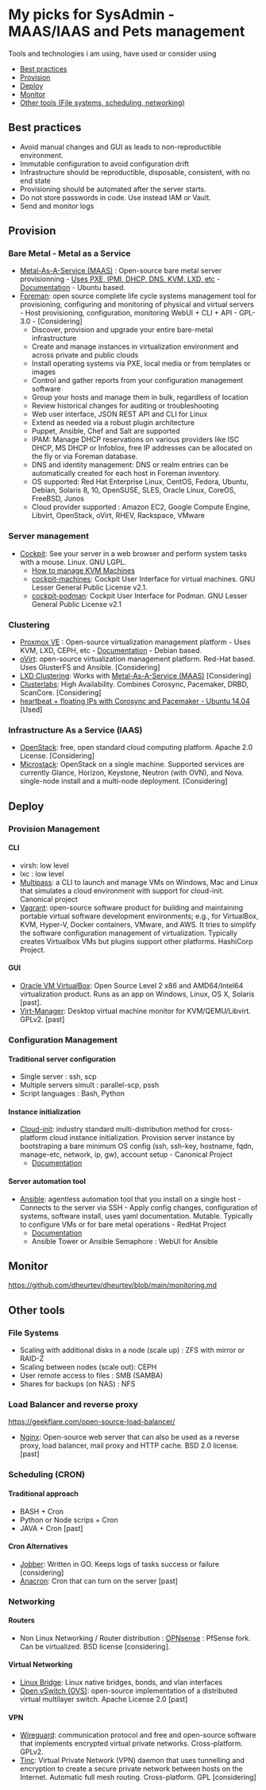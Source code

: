 # My picks for SysAdmin - MAAS/IAAS and Pets management

Tools and technologies i am using, have used or consider using

- [Best practices](https://github.com/dheurtev/dheurtev/blob/main/sysadmin.md#best-practices)
- [Provision](https://github.com/dheurtev/dheurtev/blob/main/sysadmin.md#provision)
- [Deploy](https://github.com/dheurtev/dheurtev/blob/main/sysadmin.md#deploy)
- [Monitor](https://github.com/dheurtev/dheurtev/blob/main/sysadmin.md#monitor)
- [Other tools (File systems, scheduling, networking)](https://github.com/dheurtev/dheurtev/blob/main/sysadmin.md#other-tools)

## Best practices ##
- Avoid manual changes and GUI as leads to non-reproductible environment.
- Immutable configuration to avoid configuration drift
- Infrastructure should be reproductible, disposable, consistent, with no end state
- Provisioning should be automated after the server starts.
- Do not store passwords in code. Use instead IAM or Vault. 
- Send and monitor logs

## Provision ##
### Bare Metal - Metal as a Service ###
- [Metal-As-A-Service (MAAS)](https://maas.io/) : Open-source bare metal server provisionning - [Uses PXE, IPMI, DHCP, DNS, KVM, LXD, etc](https://maas.io/how-it-works) - [Documentation](https://maas.io/docs) - Ubuntu based.
- [Foreman](https://theforeman.org/introduction.html): open source complete life cycle systems management tool for provisioning, configuring and monitoring of physical and virtual servers - Host provisioning, configuration, monitoring WebUI + CLI + API - GPL-3.0 - [Considering]
  * Discover, provision and upgrade your entire bare-metal infrastructure
  * Create and manage instances in virtualization environment and across private and public clouds
  * Install operating systems via PXE, local media or from templates or images
  * Control and gather reports from your configuration management software
  * Group your hosts and manage them in bulk, regardless of location
  * Review historical changes for auditing or troubleshooting
  * Web user interface, JSON REST API and CLI for Linux
  * Extend as needed via a robust plugin architecture
  * Puppet, Ansible, Chef and Salt are supported
  * IPAM: Manage DHCP reservations on various providers like ISC DHCP, MS DHCP or Infoblox, free IP addresses can be allocated on the fly or via Foreman database.
  * DNS and identity management: DNS or realm entries can be automatically created for each host in Foreman inventory.  
  * OS supported: Red Hat Enterprise Linux, CentOS, Fedora, Ubuntu, Debian, Solaris 8, 10, OpenSUSE, SLES, Oracle Linux, CoreOS, FreeBSD, Junos
  * Cloud provider supported : Amazon EC2, Google Compute Engine, Libvirt, OpenStack, oVirt, RHEV, Rackspace, VMware
### Server management ###
- [Cockpit](https://cockpit-project.org/): See your server in a web browser and perform system tasks with a mouse. Linux. GNU LGPL.
  * [How to manage KVM Machines](https://www.tecmint.com/manage-kvm-virtual-machines-using-cockpit-web-console/)
  * [cockpit-machines](https://github.com/cockpit-project/cockpit-machines): Cockpit User Interface for virtual machines. GNU Lesser General Public License v2.1. 
  * [cockpit-podman](https://github.com/cockpit-project/cockpit-podman): Cockpit User Interface for Podman. GNU Lesser General Public License v2.1 
### Clustering ###
- [Proxmox VE](https://www.proxmox.com/en/proxmox-ve) : Open-source virtualization management platform - Uses KVM, LXD, CEPH, etc - [Documentation](https://pve.proxmox.com/pve-docs/) - Debian based.
- [oVirt](https://www.ovirt.org/): open-source virtualization management platform. Red-Hat based. Uses GlusterFS and Ansible. [Considering]
- [LXD Clustering](https://linuxcontainers.org/lxd/docs/master/clustering/): Works with [Metal-As-A-Service (MAAS)](https://maas.io/) [Considering]
- [Clusterlabs](https://clusterlabs.org/quickstart.html): High Availability. Combines Corosync, Pacemaker, DRBD, ScanCore.  [Considering]
- [heartbeat + floating IPs with Corosync and Pacemaker - Ubuntu 14.04](https://www.digitalocean.com/community/tutorials/how-to-create-a-high-availability-setup-with-heartbeat-and-floating-ips-on-ubuntu-14-04) [Used]
### Infrastructure As a Service (IAAS) ###
- [OpenStack](https://www.openstack.org/): free, open standard cloud computing platform. Apache 2.0 License. [Considering]
- [Microstack](https://microstack.run/docs): OpenStack on a single machine. Supported services are currently Glance, Horizon, Keystone, Neutron (with OVN), and Nova. single-node install and a multi-node deployment. [Considering]

## Deploy ##
### Provision Management ###
#### CLI ####
- virsh: low level
- lxc : low level
- [Multipass](https://multipass.run/): a CLI to launch and manage VMs on Windows, Mac and Linux that simulates a cloud environment with support for cloud-init. Canonical project
- [Vagrant](https://www.vagrantup.com/): open-source software product for building and maintaining portable virtual software development environments; e.g., for VirtualBox, KVM, Hyper-V, Docker containers, VMware, and AWS. It tries to simplify the software configuration management of virtualization. Typically creates Virtualbox VMs but plugins support other platforms. HashiCorp Project.
#### GUI ####
- [Oracle VM VirtualBox](https://www.virtualbox.org/): Open Source Level 2 x86 and AMD64/Intel64 virtualization product. Runs as an app on Windows, Linux, OS X, Solaris [past].
- [Virt-Manager](https://virt-manager.org/): Desktop virtual machine monitor for KVM/QEMU/Libvirt. GPLv2. [past]

### Configuration Management ###
#### Traditional server configuration ####
- Single server : ssh, scp
- Multiple servers simult : parallel-scp, pssh
- Script languages : Bash, Python
#### Instance initialization ####
- [Cloud-init](https://cloud-init.io/): industry standard multi-distribution method for cross-platform cloud instance initialization. Provision server instance by bootstraping a bare minimum OS config (ssh, ssh-key, hostname, fqdn, manage-etc, network, ip, gw), account setup - Canonical Project
  * [Documentation](https://cloudinit.readthedocs.io/en/latest/)
#### Server automation tool ####
- [Ansible](https://www.ansible.com/): agentless automation tool that you install on a single host - Connects to the server via SSH - Apply config changes, configuration of systems, software install, uses yaml documentation. Mutable. Typically to configure VMs or for bare metal operations - RedHat Project
   * [Documentation](https://docs.ansible.com/ansible/latest/installation_guide/intro_installation.html)
   * Ansible Tower or Ansible Semaphore : WebUI for Ansible

## Monitor ##
https://github.com/dheurtev/dheurtev/blob/main/monitoring.md

## Other tools ##

### File Systems ###
- Scaling with additional disks in a node (scale up) : ZFS with mirror or RAID-Z
- Scaling between nodes (scale out): CEPH
- User remote access to files : SMB (SAMBA)
- Shares for backups (on NAS) : NFS

### Load Balancer and reverse proxy ###
https://geekflare.com/open-source-load-balancer/
- [Nginx](https://docs.nginx.com/nginx/admin-guide/web-server/reverse-proxy/):  Open-source web server that can also be used as a reverse proxy, load balancer, mail proxy and HTTP cache. BSD 2.0 license. [past]

### Scheduling (CRON) ###
#### Traditional approach #### 
- BASH + Cron 
- Python or Node scrips + Cron
- JAVA + Cron [past]
#### Cron Alternatives ####
- [Jobber](https://github.com/dshearer/jobber): Written in GO. Keeps logs of tasks success or failure [considering]
- [Anacron](https://linux.die.net/man/8/anacron): Cron that can turn on the server [past]

### Networking ###
#### Routers ####
- Non Linux Networking / Router distribution : [OPNsense](https://opnsense.org/) : PfSense fork. Can be virtualized. BSD license [considering].
#### Virtual Networking ####
- [Linux Bridge](https://wiki.linuxfoundation.org/networking/bridge): Linux native bridges, bonds, and vlan interfaces
- [Open vSwitch (OVS)](https://www.openvswitch.org/): open-source implementation of a distributed virtual multilayer switch. Apache License 2.0 [past]
#### VPN ####
- [Wireguard](https://www.wireguard.com/): communication protocol and free and open-source software that implements encrypted virtual private networks. Cross-platform. GPLv2. 
- [Tinc](https://www.tinc-vpn.org/): Virtual Private Network (VPN) daemon that uses tunnelling and encryption to create a secure private network between hosts on the Internet. Automatic full mesh routing. Cross-platform. GPL [considering]
